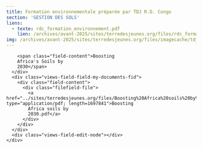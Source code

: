 ```yaml
---
title: Formation environnementale préparée par TDJ R.D. Congo
section: 'GESTION DES SOLS'
liens:
  - texte: rdc_formation_environnement.pdf
    lien: /archives/avant-2025/sites/terredesjeunes.org/files/rdc_formation_environnement_1.pdf
img: /archives/avant-2025/sites/terredesjeunes.org/files/imagecache/tdj_image_ressource/imagefield_default_images/Screen%20shot%202011-04-21%20at%2012.05.41%20PM.png
---
```

        <span class="field-content">Boosting
        Africa's Soils by
        2030</span>
      </div>
      <div class="views-field-field-my-documents-fid">
        <div class="field-content">
          <div class="filefield-file">
            <a href="../sites/terredesjeunes.org/files/Boosting%20Africa%20soils%20by%202030.pdf" type="application/pdf; length=1697841">Boosting
            Africa soils by
            2030.pdf</a>
          </div>
        </div>
      </div>
      <div class="views-field-edit-node"></div>
    </div>
